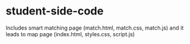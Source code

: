 # student-side-code
Includes smart matching page (match.html, match.css, match.js) and
it leads to map page (index.html, styles.css, script.js)
